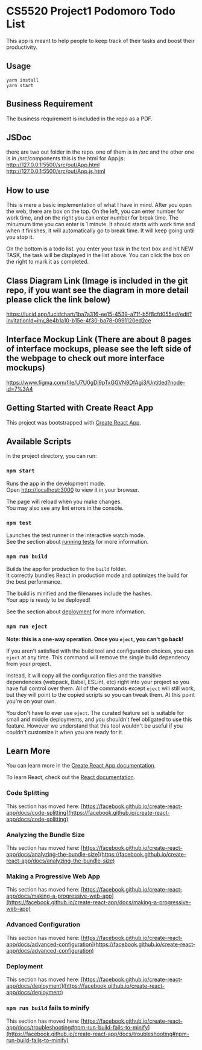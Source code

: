 # CS5520 Project1 Podomoro Todo List

This app is meant to help people to keep track of their tasks and boost their productivity.

## Usage

```
yarn install
yarn start
```

## Business Requirement

The business requirement is included in the repo as a PDF.

## JSDoc

there are two out folder in the repo.
one of them is in /src
and the other one is in /src/components
this is the html for App.js:
http://127.0.0.1:5500/src/out/App.html
http://127.0.0.1:5500/src/out/App.js.html

## How to use

This is mere a basic implementation of what I have in mind.
After you open the web, there are box on the top.
On the left, you can enter number for work time, and on the right you can enter number for break time.
The minumum time you can enter is 1 minute.
It should starts with work time and when it finishes, it will automatically go to break time. It will keep going until you stop it.

On the bottom is a todo list.
you enter your task in the text box and hit NEW TASK, the task will be displayed in the list above.
You can click the box on the right to mark it as completed.

## Class Diagram Link (Image is included in the git repo, if you want see the diagram in more detail please click the link below)

https://lucid.app/lucidchart/1ba7a316-ee15-4539-a71f-b5f8cfd055ed/edit?invitationId=inv_8e4b1a10-b15e-4f30-ba78-0991120ed2ce

## Interface Mockup Link (There are about 8 pages of interface mockups, please see the left side of the webpage to check out more interface mockups)

https://www.figma.com/file/U7U0gDl9pTxGGVN9DfAgj3/Untitled?node-id=7%3A4

## Getting Started with Create React App

This project was bootstrapped with [Create React App](https://github.com/facebook/create-react-app).

## Available Scripts

In the project directory, you can run:

### `npm start`

Runs the app in the development mode.\
Open [http://localhost:3000](http://localhost:3000) to view it in your browser.

The page will reload when you make changes.\
You may also see any lint errors in the console.

### `npm test`

Launches the test runner in the interactive watch mode.\
See the section about [running tests](https://facebook.github.io/create-react-app/docs/running-tests) for more information.

### `npm run build`

Builds the app for production to the `build` folder.\
It correctly bundles React in production mode and optimizes the build for the best performance.

The build is minified and the filenames include the hashes.\
Your app is ready to be deployed!

See the section about [deployment](https://facebook.github.io/create-react-app/docs/deployment) for more information.

### `npm run eject`

**Note: this is a one-way operation. Once you `eject`, you can't go back!**

If you aren't satisfied with the build tool and configuration choices, you can `eject` at any time. This command will remove the single build dependency from your project.

Instead, it will copy all the configuration files and the transitive dependencies (webpack, Babel, ESLint, etc) right into your project so you have full control over them. All of the commands except `eject` will still work, but they will point to the copied scripts so you can tweak them. At this point you're on your own.

You don't have to ever use `eject`. The curated feature set is suitable for small and middle deployments, and you shouldn't feel obligated to use this feature. However we understand that this tool wouldn't be useful if you couldn't customize it when you are ready for it.

## Learn More

You can learn more in the [Create React App documentation](https://facebook.github.io/create-react-app/docs/getting-started).

To learn React, check out the [React documentation](https://reactjs.org/).

### Code Splitting

This section has moved here: [https://facebook.github.io/create-react-app/docs/code-splitting](https://facebook.github.io/create-react-app/docs/code-splitting)

### Analyzing the Bundle Size

This section has moved here: [https://facebook.github.io/create-react-app/docs/analyzing-the-bundle-size](https://facebook.github.io/create-react-app/docs/analyzing-the-bundle-size)

### Making a Progressive Web App

This section has moved here: [https://facebook.github.io/create-react-app/docs/making-a-progressive-web-app](https://facebook.github.io/create-react-app/docs/making-a-progressive-web-app)

### Advanced Configuration

This section has moved here: [https://facebook.github.io/create-react-app/docs/advanced-configuration](https://facebook.github.io/create-react-app/docs/advanced-configuration)

### Deployment

This section has moved here: [https://facebook.github.io/create-react-app/docs/deployment](https://facebook.github.io/create-react-app/docs/deployment)

### `npm run build` fails to minify

This section has moved here: [https://facebook.github.io/create-react-app/docs/troubleshooting#npm-run-build-fails-to-minify](https://facebook.github.io/create-react-app/docs/troubleshooting#npm-run-build-fails-to-minify)
